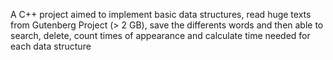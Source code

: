 A C++ project aimed to implement basic data structures, read huge texts from Gutenberg Project (> 2 GB), save the differents words and then able to search, delete, count times of appearance and calculate time needed for each data structure
